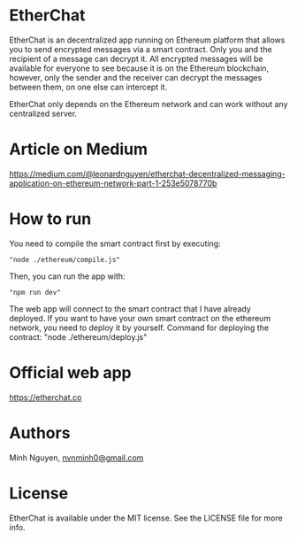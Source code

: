 # EtherChat
EtherChat is an decentralized app running on Ethereum platform that allows you to send encrypted messages via a smart contract. Only you and the recipient of a message can decrypt it. All encrypted messages will be available for everyone to see because it is on the Ethereum blockchain, however, only the sender and the receiver can decrypt the messages between them, on one else can intercept it.

EtherChat only depends on the Ethereum network and can work without any centralized server.

# Article on Medium
https://medium.com/@leonardnguyen/etherchat-decentralized-messaging-application-on-ethereum-network-part-1-253e5078770b

# How to run
You need to compile the smart contract first by executing:
```
"node ./ethereum/compile.js"
```

Then, you can run the app with:
```
"npm run dev"
```
The web app will connect to the smart contract that I have already deployed. If you want to have your own smart contract on the ethereum network, you need to deploy it by yourself. Command for deploying the contract:
"node ./ethereum/deploy.js"

# Official web app
https://etherchat.co

# Authors

Minh Nguyen, nvnminh0@gmail.com

# License

EtherChat is available under the MIT license. See the LICENSE file for more info.
